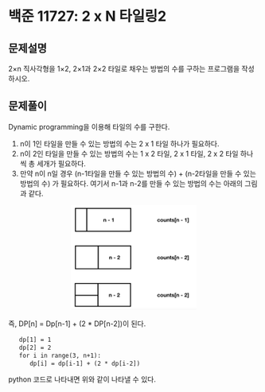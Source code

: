 백준 11727: 2 x N 타일링2
======================

문제설명
------

2×n 직사각형을 1×2, 2×1과 2×2 타일로 채우는 방법의 수를 구하는 프로그램을 작성하시오.   


문제풀이
------

Dynamic programming을 이용해 타일의 수를 구한다.   

1. n이 1인 타일을 만들 수 있는 방법의 수는 2 x 1 타일 하나가 필요하다.   
2. n이 2인 타일을 만들 수 있는 방법의 수는 1 x 2 타일, 2 x 1 타일, 2 x 2 타일 하나 씩 총 세개가 필요하다.   
3. 만약 n이 n일 경우 (n-1타일을 만들 수 있는 방법의 수) + (n-2타일을 만들 수 있는 방법의 수) 가 필요하다. 여기서 n-1과 n-2를 만들 수 있는 방법의 수는 아래의 그림과 같다.   


<p align="center">
  <img src="images/DP_tile.png" width="50%" alt="tile"></img>
</p>

즉, DP[n] = Dp[n-1] + (2 * DP[n-2])이 된다.   

```pyhton
   dp[1] = 1
   dp[2] = 2
   for i in range(3, n+1):
      dp[i] = dp[i-1] + (2 * dp[i-2])
```

python 코드로 나타내면 위와 같이 나타낼 수 있다.



